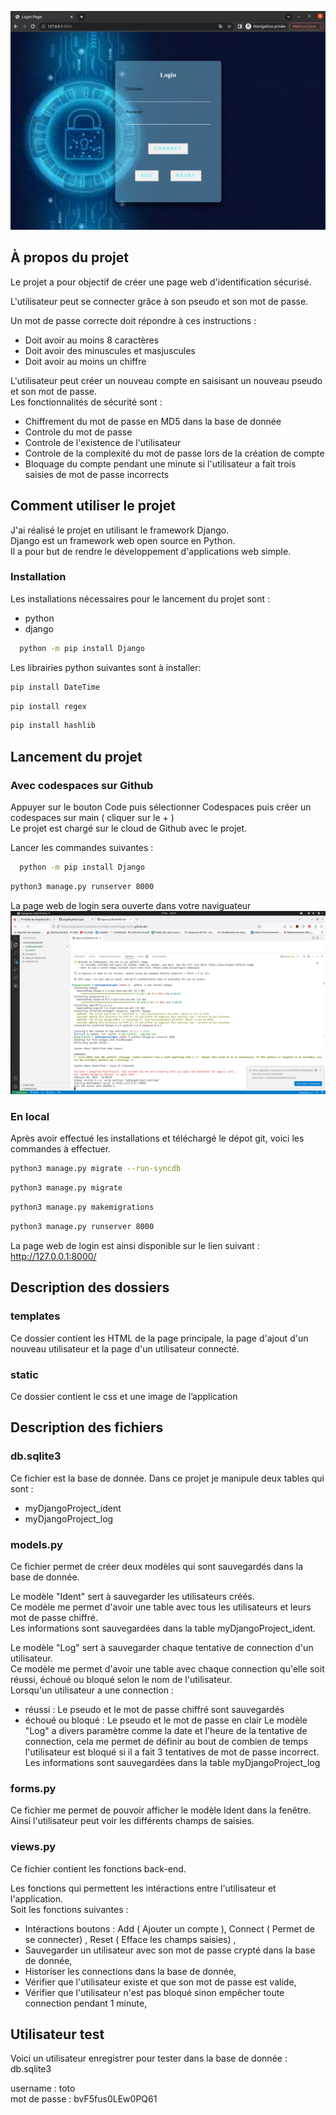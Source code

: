 ![My Image](page_principale.png)
<!-- À propos du projet -->
## À propos du projet

Le projet a pour objectif de créer une page web d'identification sécurisé.

L'utilisateur peut se connecter grâce à son pseudo et son mot de passe.

Un mot de passe correcte doit répondre à ces instructions :
* Doit avoir au moins 8 caractères
* Doit avoir des minuscules et masjuscules 
* Doit avoir au moins un chiffre

L'utilisateur peut créer un nouveau compte en saisisant un nouveau pseudo et son mot de passe.  
Les fonctionnalités de sécurité sont :
* Chiffrement du mot de passe en MD5 dans la base de donnée
* Controle du mot de passe
* Controle de l'existence de l'utilisateur
* Controle de la complexité du mot de passe lors de la création de compte
* Bloquage du compte pendant une minute si l'utilisateur a fait trois saisies de mot de passe incorrects


<!-- Comment utiliser le projet -->
## Comment utiliser le projet

J'ai réalisé le projet en utilisant le framework Django.  
Django est un framework web open source en Python.  
Il a pour but de rendre le développement d'applications web simple.

### Installation

Les installations nécessaires pour le lancement du projet sont :
* python
* django

```sh
  python -m pip install Django
  ```


Les librairies python suivantes sont à installer:
  ```sh
  pip install DateTime
  ```
  ```sh
  pip install regex
  ```
  ```sh
  pip install hashlib
  ```


## Lancement du projet

### Avec codespaces sur Github

Appuyer sur le bouton Code puis sélectionner Codespaces puis créer un codespaces sur main ( cliquer sur le + )  
Le projet est chargé sur le cloud de Github avec le projet.

Lancer les commandes suivantes : 
```sh
  python -m pip install Django
  ```
  ```sh
  python3 manage.py runserver 8000
  ```
 
  La page web de login sera ouverte dans votre naviguateur 
  ![My Image](codespaces_charge.png)


### En local

Après avoir effectué les installations et téléchargé le dépot git, voici les commandes à effectuer.
 ```sh
 python3 manage.py migrate --run-syncdb
  ```
   ```sh
  python3 manage.py migrate
  ```
   ```sh
  python3 manage.py makemigrations
  ```
  ```sh
  python3 manage.py runserver 8000
  ```
  
  La page web de login est ainsi disponible sur le lien suivant : http://127.0.0.1:8000/
  

  
## Description des dossiers

### templates

Ce dossier contient les HTML de la page principale, la page d'ajout d'un nouveau utilisateur et la page d'un utilisateur connecté.

### static 

Ce dossier contient le css et une image de l’application


## Description des fichiers

### db.sqlite3
Ce fichier est la base de donnée.
Dans ce projet je manipule deux tables qui sont : 
* myDjangoProject_ident
* myDjangoProject_log

### models.py 
Ce fichier permet de créer deux modèles qui sont sauvegardés dans la base de donnée.

Le modèle "Ident" sert à sauvegarder les utilisateurs créés.  
Ce modèle me permet d'avoir une table avec tous les utilisateurs et leurs mot de passe chiffré.  
Les informations sont sauvegardées dans la table myDjangoProject_ident.

Le modèle "Log" sert à sauvegarder chaque tentative de connection d'un utilisateur.  
Ce modèle me permet d'avoir une table avec chaque connection qu'elle soit réussi, échoué ou bloqué selon le nom de l'utilisateur.  
Lorsqu'un utilisateur a une connection :
* réussi : Le pseudo et le mot de passe chiffré sont sauvegardés
* échoué ou bloqué : Le pseudo et le mot de passe en clair
Le modèle "Log" a divers paramètre comme la date et l'heure de la tentative de connection, cela me permet de définir au bout de combien de temps l'utilisateur est bloqué si il a fait 3 tentatives de mot de passe incorrect.
Les informations sont sauvegardées dans la table myDjangoProject_log

### forms.py
Ce fichier me permet de pouvoir afficher le modèle Ident dans la fenêtre.  
Ainsi l'utilisateur peut voir les différents champs de saisies.

### views.py 

Ce fichier contient les fonctions back-end.

Les fonctions qui permettent les intéractions entre l'utilisateur et l'application.  
Soit les fonctions suivantes :
* Intéractions boutons : Add ( Ajouter un compte ), Connect ( Permet de se connecter) , Reset ( Efface les champs saisies) ,
* Sauvegarder un utilisateur avec son mot de passe crypté dans la base de donnée,
* Historiser les connections dans la base de donnée,
* Vérifier que l'utilisateur existe et que son mot de passe est valide,
* Vérifier que l'utilisateur n'est pas bloqué sinon empêcher toute connection pendant 1 minute,

## Utilisateur test

Voici un utilisateur enregistrer pour tester dans la base de donnée : db.sqlite3 

username : toto  
mot de passe : bvF5fus0LEw0PQ61





